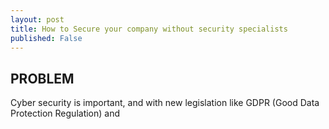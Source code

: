 ```yaml
---
layout: post
title: How to Secure your company without security specialists
published: False
---
```

## PROBLEM

Cyber security is important, and with new legislation like GDPR (Good Data Protection Regulation) and 